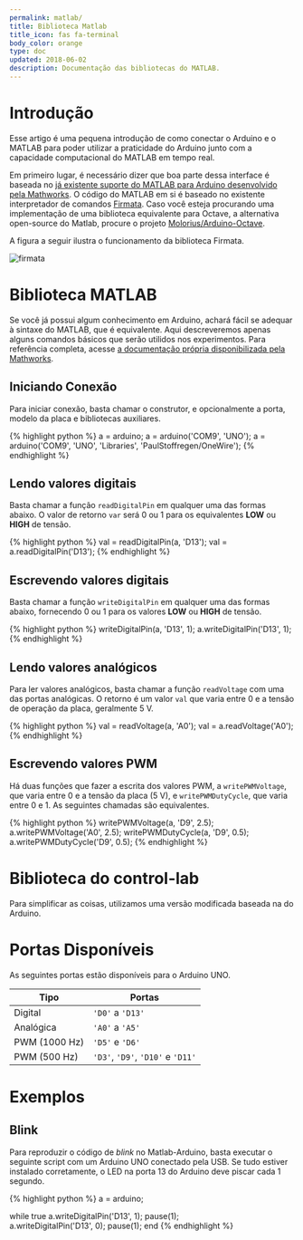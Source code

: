 ```yaml
---
permalink: matlab/
title: Biblioteca Matlab
title_icon: fas fa-terminal
body_color: orange
type: doc
updated: 2018-06-02
description: Documentação das bibliotecas do MATLAB.
---
```


# Introdução

Esse artigo é uma pequena introdução de como conectar o Arduino e o MATLAB para poder utilizar a praticidade do Arduino junto com a capacidade computacional do MATLAB em tempo real.

Em primeiro lugar, é necessário dizer que boa parte dessa interface é baseada no [já existente suporte do MATLAB para Arduino desenvolvido pela Mathworks](https://www.mathworks.com/hardware-support/arduino-matlab.html). O código do MATLAB em si é baseado no existente interpretador de comandos [Firmata](https://github.com/firmata/arduino). Caso você esteja procurando uma implementação de uma biblioteca equivalente para Octave, a alternativa open-source do Matlab, procure o projeto [Molorius/Arduino-Octave](https://github.com/Molorius/Arduino-Octave).

A figura a seguir ilustra o funcionamento da biblioteca Firmata.

![firmata](/control-lab/assets/images/matlab/firmata.svg)

# Biblioteca MATLAB

Se você já possui algum conhecimento em Arduino, achará fácil se adequar à sintaxe do MATLAB, que é equivalente. Aqui descreveremos apenas alguns comandos básicos que serão utilidos nos experimentos. Para referência completa, acesse [a documentação própria disponibilizada pela Mathworks](https://www.mathworks.com/help/supportpkg/arduinoio/functionlist.html).

## Iniciando Conexão

Para iniciar conexão, basta chamar o construtor, e opcionalmente a porta, modelo da placa e bibliotecas auxiliares.

{% highlight python %}
a = arduino;
a = arduino('COM9', 'UNO');
a = arduino('COM9', 'UNO', 'Libraries', 'PaulStoffregen/OneWire');
{% endhighlight %}

## Lendo valores digitais

Basta chamar a função `readDigitalPin` em qualquer uma das formas abaixo. O valor de retorno `var` será 0 ou 1 para os equivalentes **LOW** ou **HIGH** de tensão.

{% highlight python %}
val = readDigitalPin(a, 'D13');
val = a.readDigitalPin('D13');
{% endhighlight %}

## Escrevendo valores digitais

Basta chamar a função `writeDigitalPin` em qualquer uma das formas abaixo, fornecendo 0 ou 1 para os valores **LOW** ou **HIGH** de tensão.

{% highlight python %}
writeDigitalPin(a, 'D13', 1);
a.writeDigitalPin('D13', 1);
{% endhighlight %}

## Lendo valores analógicos

Para ler valores analógicos, basta chamar a função `readVoltage` com uma das portas analógicas. O retorno é um valor `val` que varia entre 0 e a tensão de operação da placa, geralmente 5 V.

{% highlight python %}
val = readVoltage(a, 'A0');
val = a.readVoltage('A0');
{% endhighlight %}

## Escrevendo valores PWM

Há duas funções que fazer a escrita dos valores PWM, a `writePWMVoltage`, que varia entre 0 e a tensão da placa (5 V), e `writePWMDutyCycle`, que varia entre 0 e 1. As seguintes chamadas são equivalentes.

{% highlight python %}
writePWMVoltage(a, 'D9', 2.5);
a.writePWMVoltage('A0', 2.5);
writePWMDutyCycle(a, 'D9', 0.5);
a.writePWMDutyCycle('D9', 0.5);
{% endhighlight %}

# Biblioteca do control-lab

Para simplificar as coisas, utilizamos uma versão modificada baseada na do Arduino.

# Portas Disponíveis

As seguintes portas estão disponíveis para o Arduino UNO.

| Tipo          | Portas                            |
|---------------|-----------------------------------|
| Digital       | `'D0'` a `'D13'`                  |
| Analógica     | `'A0'` a `'A5'`                   |
| PWM (1000 Hz) |  `'D5'` e `'D6'`                  |
| PWM (500 Hz)  | `'D3'`, `'D9'`, `'D10'` e `'D11'` |

# Exemplos

## Blink

Para reproduzir o código de *blink* no Matlab-Arduino, basta executar o seguinte script com um Arduino UNO conectado pela USB. Se tudo estiver instalado corretamente, o LED na porta 13 do Arduino deve piscar cada 1 segundo.

{% highlight python %}
a = arduino;

while true
    a.writeDigitalPin('D13', 1);
    pause(1);    
    a.writeDigitalPin('D13', 0);
    pause(1);
end
{% endhighlight %}
